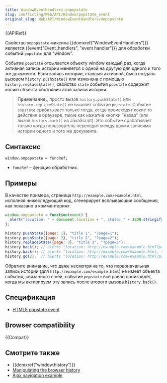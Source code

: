 ```yaml
---
title: WindowEventHandlers.onpopstate
slug: conflicting/Web/API/Window/popstate_event
original_slug: Web/API/WindowEventHandlers/onpopstate
---
```

{{APIRef}}

Свойство `onpopstate` миксина {{domxref("WindowEventHandlers")}} является {{event("Event_handlers", "event handler")}} для обработки событий `popstate` для "window".

Событие `popstate` отсылается объекту window каждый раз, когда активная запись истории меняется с одной на другую для одного и того же документа. Если запись истории, ставшая активной, была создана вызовом `history.pushState()` или изменена с помощью `history.replaceState()`, свойство `state` события `popstate` содержит копию объекта состояния этой записи истории.

> **Примечание:**, просто вызов `history.pushState()` или `history.replaceState()` не вызовет событие `popstate`. Событие `popstate` срабатывает только тогда, когда происходят какие то действия в браузере, такие как нажатие кнопки "назад" (или вызов `history.back()` из JavaScript). Это событие срабатывает только когда пользователь переходит между двумя записями истории одного и того же документа.

## Синтаксис

```
window.onpopstate = funcRef;
```

- `funcRef` – функция обработчик.

## Примеры

В качестве примера, страница `http://example.com/example.html`, исполняя нижеследующий код, сгенерирует всплывающие сообщения, как показано в комментариях:

```js
window.onpopstate = function(event) {
  alert("location: " + document.location + ", state: " + JSON.stringify(event.state));
};

history.pushState({page: 1}, "title 1", "?page=1");
history.pushState({page: 2}, "title 2", "?page=2");
history.replaceState({page: 3}, "title 3", "?page=3");
history.back(); // alerts "location: http://example.com/example.html?page=1, state: {"page":1}"
history.back(); // alerts "location: http://example.com/example.html, state: null
history.go(2);  // alerts "location: http://example.com/example.html?page=3, state: {"page":3}
```

Обратите внимание, что даже несмотря на то, что первоначальная запись истории (для `http://example.com/example.html`) не имеет объекта события, связанного с ней, событие `popstate` всё равно произойдёт, когда мы активируем эту запись после второго вызова `history.back()`.

## Спецификация

- [HTML5 popstate event](http://www.whatwg.org/specs/web-apps/current-work/#handler-window-onpopstate)

## Browser compatibility

{{Compat}}

## Смотрите также

- {{domxref("window.history")}}
- [Manipulating the browser history](/ru/docs/Web/Guide/DOM/Manipulating_the_browser_history)
- [Ajax navigation example](/ru/docs/Web/Guide/DOM/Manipulating_the_browser_history/Example)
